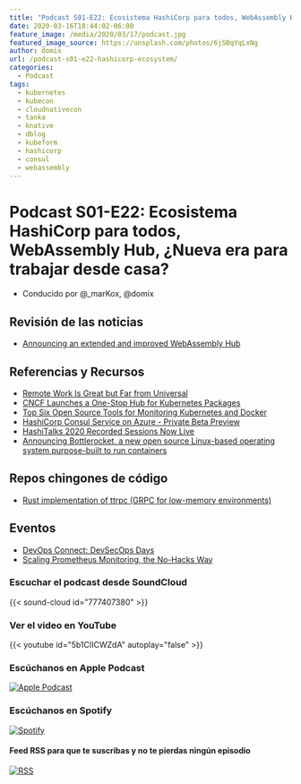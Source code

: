 ```yaml
---
title: "Podcast S01-E22: Ecosistema HashiCorp para todos, WebAssembly Hub, ¿Nueva era para trabajar desde casa?"
date: 2020-03-16T18:44:02-06:00
feature_image: /media/2020/03/17/podcast.jpg
featured_image_source: https://unsplash.com/photos/6jSBqYqLxNg
author: domix
url: /podcast-s01-e22-hashicorp-ecosystem/
categories:
  - Podcast
tags:
  - kubernetes
  - kubecon
  - cloudnativecon
  - tanka
  - knative
  - dblog
  - kubeform
  - hashicorp
  - consul
  - webassembly
---
```


# Podcast S01-E22: Ecosistema HashiCorp para todos, WebAssembly Hub, ¿Nueva era para trabajar desde casa?

- Conducido por @_marKox, @domix

## Revisión de las noticias

- [Announcing an extended and improved WebAssembly Hub](https://www.solo.io/blog/an-extended-and-improved-webassembly-hub-to-helps-bring-the-power-of-webassembly-to-envoy-and-istio/)

## Referencias y Recursos

- [Remote Work Is Great but Far from Universal](https://thenewstack.io/remote-work-is-great-but-far-from-universal/)
- [CNCF Launches a One-Stop Hub for Kubernetes Packages](https://thenewstack.io/cncf-launches-a-one-stop-hub-for-kubernetes-packages/)
- [Top Six Open Source Tools for Monitoring Kubernetes and Docker](https://devops.com/top-six-open-source-tools-for-monitoring-kubernetes-and-docker/)
- [HashiCorp Consul Service on Azure - Private Beta Preview](https://www.hashicorp.com/blog/hcs-on-azure-private-beta-preview/)
- [HashiTalks 2020 Recorded Sessions Now Live](https://www.hashicorp.com/blog/hashitalks-2020-recorded-sessions-now-live/)
- [Announcing Bottlerocket, a new open source Linux-based operating system purpose-built to run containers](https://aws.amazon.com/blogs/aws/bottlerocket-open-source-os-for-container-hosting/)

## Repos chingones de código

- [Rust implementation of ttrpc (GRPC for low-memory environments)](https://github.com/containerd/ttrpc-rust)

## Eventos

- [DevOps Connect: DevSecOps Days](https://devopsconnectdevsecops.com/)
- [Scaling Prometheus Monitoring, the No-Hacks Way](https://sysdig.com/resources/webinars/scaling-prometheus-monitoring-the-no-hacks-way/)



### Escuchar el podcast desde SoundCloud

{{< sound-cloud id="777407380" >}}


### Ver el video en YouTube

{{< youtube id="5b1CIICWZdA" autoplay="false" >}}

### Escúchanos en Apple Podcast

[![Apple Podcast](/US_UK_Apple_Podcasts_Listen_Badge_RGB.svg)](https://podcasts.apple.com/mx/podcast/cloud-native-mx/id1470528646)

### Escúchanos en Spotify

[![Spotify](/spotify-podcast-badge-blk-grn-330x80.png)](https://open.spotify.com/show/4PQyVjzcDQuELxi3aNO86e)


#### Feed RSS para que te suscribas y no te pierdas ningún episodio

[![RSS](/RSS_Feed_Icon.jpg)](http://feeds.soundcloud.com/users/soundcloud:users:393589416/sounds.rss)